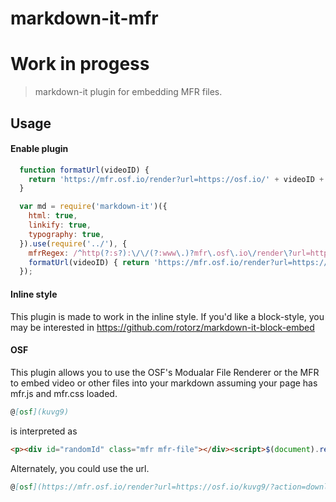 # markdown-it-mfr
# Work in progess

> markdown-it plugin for embedding MFR files.

## Usage

#### Enable plugin

```js
  function formatUrl(videoID) {
    return 'https://mfr.osf.io/render?url=https://osf.io/' + videoID + '/?action=download%26mode=render';
  }

  var md = require('markdown-it')({
    html: true,
    linkify: true,
    typography: true,
  }).use(require('../'), {
    mfrRegex: /^http(?:s?):\/\/(?:www\.)?mfr\.osf\.io\/render\?url=http(?:s?):\/\/osf\.io\/([a-zA-Z0-9]{5})\/\?action=download|(^[a-zA-Z0-9]{5}$)/,
    formatUrl(videoID) { return 'https://mfr.osf.io/render?url=https://osf.io/' + videoID + '/?action=download%26mode=render'; },
  });
```
#### Inline style

This plugin is made to work in the inline style. If you'd like a block-style, you may be interested in https://github.com/rotorz/markdown-it-block-embed


#### OSF

This plugin allows you to use the OSF's Modualar File Renderer or the MFR to embed video or other files
 into your markdown assuming your page has mfr.js and mfr.css loaded.

```md
@[osf](kuvg9)
```

is interpreted as

```html
<p><div id="randomId" class="mfr mfr-file"></div><script>$(document).ready(function () {new mfr.Render("randomId", "https://mfr.osf.io/render?url=https://osf.io/kuvg9/?action=download%26mode=render");    }); </script></p>
```

Alternately, you could use the url.

```md
@[osf](https://mfr.osf.io/render?url=https://osf.io/kuvg9/?action=download)
```
